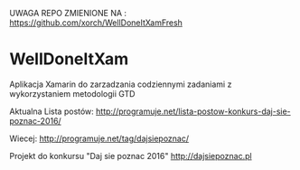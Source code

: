 UWAGA REPO ZMIENIONE NA : https://github.com/xorch/WellDoneItXamFresh 

# WellDoneItXam
Aplikacja Xamarin do zarzadzania codziennymi zadaniami z wykorzystaniem metodologii GTD

Aktualna Lista postów: http://programuje.net/lista-postow-konkurs-daj-sie-poznac-2016/

Wiecej: http://programuje.net/tag/dajsiepoznac/ 

Projekt do konkursu "Daj sie poznac 2016" http://dajsiepoznac.pl
